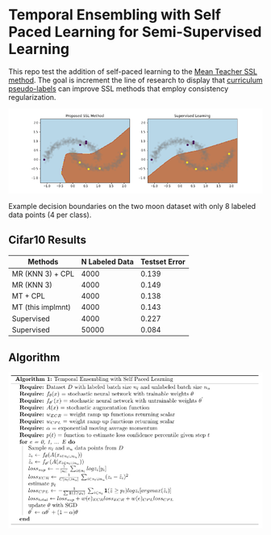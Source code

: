 # Temporal Ensembling with Self Paced Learning for Semi-Supervised Learning

This repo test the addition of self-paced learning to the [Mean Teacher SSL method](https://arxiv.org/abs/1703.01780). The goal is increment the line of research to display that [curriculum pseudo-labels](https://arxiv.org/abs/2001.06001) can improve SSL methods that employ consistency regularization.

![](imgs/decision_bounds.png)

Example decision boundaries on the two moon dataset with only 8 labeled data points (4 per class).

## Cifar10 Results

| Methods                 | N Labeled Data | Testset Error |
| ----------------------- | -------------- | ------------- |
| MR (KNN 3) + CPL        | 4000           | 0.139         |
| MR (KNN 3)              | 4000           | 0.149         |
| MT + CPL                | 4000           | 0.138         |
| MT (this implmnt)       | 4000           | 0.143         |
| Supervised              | 4000           | 0.227         |
| Supervised              | 50000          | 0.084         |

## Algorithm

![](imgs/algorithm.png)